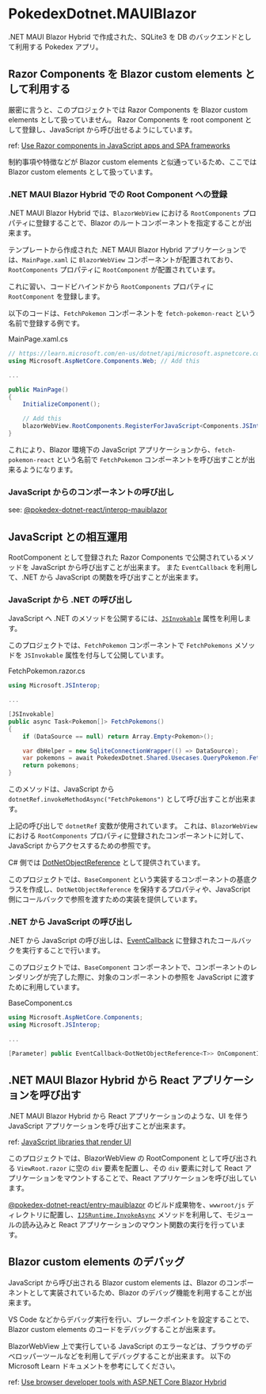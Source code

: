 # PokedexDotnet.MAUIBlazor

.NET MAUI Blazor Hybrid で作成された、SQLite3 を DB のバックエンドとして利用する Pokedex アプリ。

## Razor Components を Blazor custom elements として利用する

厳密に言うと、このプロジェクトでは Razor Components を Blazor custom elements として扱っていません。
Razor Components を root component として登録し、JavaScript から呼び出せるようにしています。

ref: [Use Razor components in JavaScript apps and SPA frameworks](https://learn.microsoft.com/en-us/aspnet/core/blazor/components/js-spa-frameworks?view=aspnetcore-8.0)

制約事項や特徴などが Blazor custom elements と似通っているため、ここでは Blazor custom elements として扱っています。

### .NET MAUI Blazor Hybrid での Root Component への登録

.NET MAUI Blazor Hybrid では、`BlazorWebView` における `RootComponents` プロパティに登録することで、Blazor のルートコンポーネントを指定することが出来ます。

テンプレートから作成された .NET MAUI Blazor Hybrid アプリケーションでは、`MainPage.xaml` に `BlazorWebView` コンポーネントが配置されており、`RootComponents` プロパティに `RootComponent` が配置されています。

これに習い、コードビハインドから `RootComponents` プロパティに `RootComponent` を登録します。

以下のコードは、`FetchPokemon` コンポーネントを `fetch-pokemon-react` という名前で登録する例です。

MainPage.xaml.cs
```csharp
// https://learn.microsoft.com/en-us/dotnet/api/microsoft.aspnetcore.components.web.jscomponentconfigurationextensions.registerforjavascript?view=aspnetcore-8.0
using Microsoft.AspNetCore.Components.Web; // Add this

...

public MainPage()
{
    InitializeComponent();

    // Add this
    blazorWebView.RootComponents.RegisterForJavaScript<Components.JSInterop.FetchPokemon>("fetch-pokemon-react");
}
```

これにより、Blazor 環境下の JavaScript アプリケーションから、`fetch-pokemon-react` という名前で `FetchPokemon` コンポーネントを呼び出すことが出来るようになります。

### JavaScript からのコンポーネントの呼び出し

see: [@pokedex-dotnet-react/interop-mauiblazor](../../react/packages/interop-mauiblazor/README.md)

## JavaScript との相互運用

RootComponent として登録された Razor Components で公開されているメソッドを JavaScript から呼び出すことが出来ます。
また `EventCallback` を利用して、.NET から JavaScript の関数を呼び出すことが出来ます。

### JavaScript から .NET の呼び出し

JavaScript へ .NET のメソッドを公開するには、[`JSInvokable`](https://learn.microsoft.com/en-us/dotnet/api/microsoft.jsinterop.jsinvokableattribute?view=aspnetcore-8.0) 属性を利用します。

このプロジェクトでは、`FetchPokemon` コンポーネントで `FetchPokemons` メソッドを `JSInvokable` 属性を付与して公開しています。

FetchPokemon.razor.cs
```csharp
using Microsoft.JSInterop;

...

[JSInvokable]
public async Task<Pokemon[]> FetchPokemons()
{
    if (DataSource == null) return Array.Empty<Pokemon>();

    var dbHelper = new SqliteConnectionWrapper(() => DataSource);
    var pokemons = await PokedexDotnet.Shared.Usecases.QueryPokemon.FetchPokemons(dbHelper);
    return pokemons;
}
```

このメソッドは、JavaScript から `dotnetRef.invokeMethodAsync("FetchPokemons")` として呼び出すことが出来ます。

上記の呼び出しで `dotnetRef` 変数が使用されています。
これは、`BlazorWebView` における `RootComponents` プロパティに登録されたコンポーネントに対して、JavaScript からアクセスするための参照です。

C# 側では [DotNetObjectReference](https://learn.microsoft.com/en-us/dotnet/api/microsoft.jsinterop.dotnetobjectreference?view=aspnetcore-8.0) として提供されています。

このプロジェクトでは、`BaseComponent` という実装するコンポーネントの基底クラスを作成し、`DotNetObjectReference` を保持するプロパティや、JavaScript 側にコールバックで参照を渡すための実装を提供しています。

### .NET から JavaScript の呼び出し

.NET から JavaScript の呼び出しは、[EventCallback](https://learn.microsoft.com/en-us/dotnet/api/microsoft.aspnetcore.components.eventcallback?view=aspnetcore-8.0) に登録されたコールバックを実行することで行います。

このプロジェクトでは、`BaseComponent` コンポーネントで、コンポーネントのレンダリングが完了した際に、対象のコンポーネントの参照を JavaScript に渡すために利用しています。

BaseComponent.cs
```csharp
using Microsoft.AspNetCore.Components;
using Microsoft.JSInterop;

...

[Parameter] public EventCallback<DotNetObjectReference<T>> OnComponentInitializedCb { get; set; }
```

## .NET MAUI Blazor Hybrid から React アプリケーションを呼び出す

.NET MAUI Blazor Hybrid から React アプリケーションのような、UI を伴う JavaScript アプリケーションを呼び出すことが出来ます。

ref: [JavaScript libraries that render UI](https://learn.microsoft.com/en-us/aspnet/core/blazor/javascript-interoperability/call-javascript-from-dotnet?view=aspnetcore-8.0#javascript-libraries-that-render-ui)

このプロジェクトでは、BlazorWebView の RootComponent として呼び出される `ViewRoot.razor` に空の `div` 要素を配置し、その `div` 要素に対して React アプリケーションをマウントすることで、React アプリケーションを呼び出しています。

[@pokedex-dotnet-react/entry-mauiblazor](../../react/apps/entry-mauiblazor) のビルド成果物を、`wwwroot/js` ディレクトリに配置し、[`IJSRuntime.InvokeAsync`](https://learn.microsoft.com/en-us/dotnet/api/microsoft.jsinterop.ijsruntime.invokeasync?view=aspnetcore-8.0) メソッドを利用して、モジュールの読み込みと React アプリケーションのマウント関数の実行を行っています。

## Blazor custom elements のデバッグ

JavaScript から呼び出される Blazor custom elements は、Blazor のコンポーネントとして実装されているため、Blazor のデバッグ機能を利用することが出来ます。

VS Code などからデバッグ実行を行い、ブレークポイントを設定することで、Blazor custom elements のコードをデバッグすることが出来ます。

BlazorWebView 上で実行している JavaScript のエラーなどは、ブラウザのデベロッパーツールなどを利用してデバッグすることが出来ます。
以下の Microsoft Learn ドキュメントを参考にしてください。

ref: [Use browser developer tools with ASP.NET Core Blazor Hybrid](https://learn.microsoft.com/en-us/aspnet/core/blazor/hybrid/developer-tools?view=aspnetcore-8.0)

